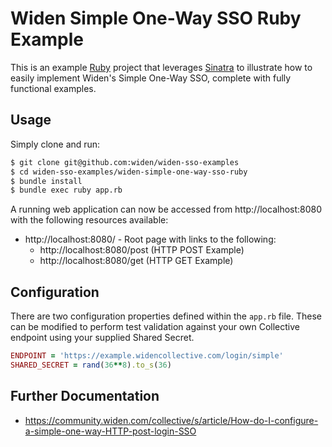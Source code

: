 # Widen Simple One-Way SSO Ruby Example

This is an example [Ruby](https://www.ruby-lang.org/) project that leverages [Sinatra](http://sinatrarb.com/) to illustrate how to easily implement Widen's Simple One-Way SSO, complete with fully functional examples.

## Usage

Simply clone and run:

```bash
$ git clone git@github.com:widen/widen-sso-examples
$ cd widen-sso-examples/widen-simple-one-way-sso-ruby
$ bundle install
$ bundle exec ruby app.rb
```

A running web application can now be accessed from http://localhost:8080 with the following resources available:

* http://localhost:8080/ - Root page with links to the following:
    * http://localhost:8080/post (HTTP POST Example)
    * http://localhost:8080/get (HTTP GET Example)

## Configuration

There are two configuration properties defined within the `app.rb` file. These can be modified to perform test validation against your own Collective endpoint using your supplied Shared Secret.

```ruby
ENDPOINT = 'https://example.widencollective.com/login/simple'
SHARED_SECRET = rand(36**8).to_s(36)
```

## Further Documentation

* https://community.widen.com/collective/s/article/How-do-I-configure-a-simple-one-way-HTTP-post-login-SSO
